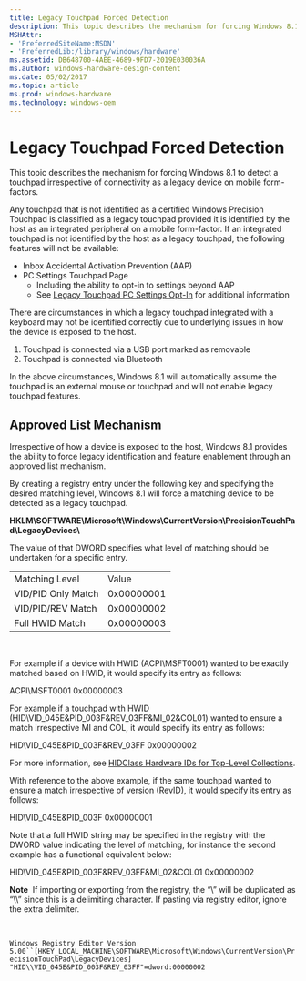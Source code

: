 ```yaml
---
title: Legacy Touchpad Forced Detection
description: This topic describes the mechanism for forcing Windows 8.1 to detect a touchpad irrespective of connectivity as a legacy device on mobile form-factors.
MSHAttr:
- 'PreferredSiteName:MSDN'
- 'PreferredLib:/library/windows/hardware'
ms.assetid: DB648700-4AEE-4689-9FD7-2019E030036A
ms.author: windows-hardware-design-content
ms.date: 05/02/2017
ms.topic: article
ms.prod: windows-hardware
ms.technology: windows-oem
---
```


#  Legacy Touchpad Forced Detection


This topic describes the mechanism for forcing Windows 8.1 to detect a touchpad irrespective of connectivity as a legacy device on mobile form-factors.

Any touchpad that is not identified as a certified Windows Precision Touchpad is classified as a legacy touchpad provided it is identified by the host as an integrated peripheral on a mobile form-factor. If an integrated touchpad is not identified by the host as a legacy touchpad, the following features will not be available:

-   Inbox Accidental Activation Prevention (AAP)
-   PC Settings Touchpad Page
    -   Including the ability to opt-in to settings beyond AAP
    -   See [Legacy Touchpad PC Settings Opt-In](windows-precision-touchpad-legacy-touchpad-pc-settings-opt-in.md) for additional information

There are circumstances in which a legacy touchpad integrated with a keyboard may not be identified correctly due to underlying issues in how the device is exposed to the host.

1.  Touchpad is connected via a USB port marked as removable
2.  Touchpad is connected via Bluetooth

In the above circumstances, Windows 8.1 will automatically assume the touchpad is an external mouse or touchpad and will not enable legacy touchpad features.

## Approved List Mechanism


Irrespective of how a device is exposed to the host, Windows 8.1 provides the ability to force legacy identification and feature enablement through an approved list mechanism.

By creating a registry entry under the following key and specifying the desired matching level, Windows 8.1 will force a matching device to be detected as a legacy touchpad.

**HKLM\\SOFTWARE\\Microsoft\\Windows\\CurrentVersion\\PrecisionTouchPad\\LegacyDevices\\**

The value of that DWORD specifies what level of matching should be undertaken for a specific entry.

|                    |            |
|--------------------|------------|
| Matching Level     | Value      |
| VID/PID Only Match | 0x00000001 |
| VID/PID/REV Match  | 0x00000002 |
| Full HWID Match    | 0x00000003 |

 

For example if a device with HWID (ACPI\\MSFT0001) wanted to be exactly matched based on HWID, it would specify its entry as follows:

ACPI\\MSFT0001 0x00000003

For example if a touchpad with HWID (HID\\VID\_045E&PID\_003F&REV\_03FF&MI\_02&COL01) wanted to ensure a match irrespective MI and COL, it would specify its entry as follows:

HID\\VID\_045E&PID\_003F&REV\_03FF 0x00000002

For more information, see [HIDClass Hardware IDs for Top-Level Collections](http://msdn.microsoft.com/library/ff538842.aspx).

With reference to the above example, if the same touchpad wanted to ensure a match irrespective of version (RevID), it would specify its entry as follows:

HID\\VID\_045E&PID\_003F 0x00000001

Note that a full HWID string may be specified in the registry with the DWORD value indicating the level of matching, for instance the second example has a functional equivalent below:

HID\\VID\_045E&PID\_003F&REV\_03FF&MI\_02&COL01 0x00000002

**Note**  If importing or exporting from the registry, the “\\” will be duplicated as “\\\\” since this is a delimiting character. If pasting via registry editor, ignore the extra delimiter.

 

`Windows Registry Editor Version 5.00``[HKEY_LOCAL_MACHINE\SOFTWARE\Microsoft\Windows\CurrentVersion\PrecisionTouchPad\LegacyDevices] "HID\\VID_045E&PID_003F&REV_03FF"=dword:00000002`

 

 






